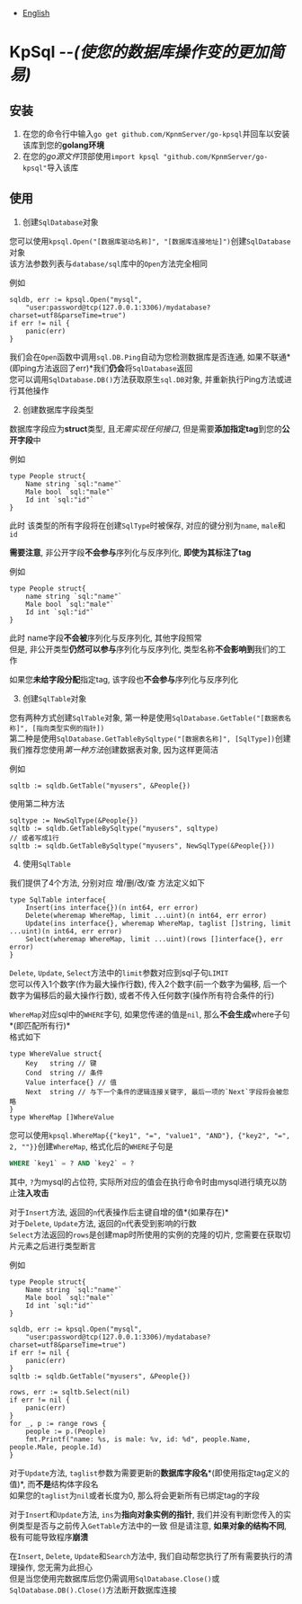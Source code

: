
- [English](./README_en.MD)

# KpSql *--(使您的数据库操作变的更加简易)*

## 安装

1. 在您的命令行中输入`go get github.com/KpnmServer/go-kpsql`并回车以安装该库到您的**golang环境**
2. 在您的*go源文件*顶部使用`import kpsql "github.com/KpnmServer/go-kpsql"`导入该库

## 使用

1. 创建`SqlDatabase`对象

您可以使用`kpsql.Open("[数据库驱动名称]", "[数据库连接地址]")`创建`SqlDatabase`对象  
该方法参数列表与`database/sql`库中的`Open`方法完全相同

例如
```golang
sqldb, err := kpsql.Open("mysql", 
	"user:password@tcp(127.0.0.1:3306)/mydatabase?charset=utf8&parseTime=true")
if err != nil {
	panic(err)
}
```

我们会在`Open`函数中调用`sql.DB.Ping`自动为您检测数据库是否连通, 如果不联通*(即ping方法返回了err)*我们**仍会**将`SqlDatabase`返回  
您可以调用`SqlDatabase.DB()`方法获取原生`sql.DB`对象, 并重新执行Ping方法或进行其他操作

2. 创建数据库字段类型

数据库字段应为**struct**类型, 且*无需实现任何接口*, 但是需要**添加指定tag**到您的**公开字段**中

例如
```golang
type People struct{
	Name string `sql:"name"`
	Male bool `sql:"male"`
	Id int `sql:"id"`
}
```
此时 该类型的所有字段将在创建`SqlType`时被保存, 对应的键分别为`name`, `male`和`id`

**需要注意**, 非公开字段**不会参与**序列化与反序列化, **即使为其标注了tag**

例如
```golang
type People struct{
	name string `sql:"name"`
	Male bool `sql:"male"`
	Id int `sql:"id"`
}
```
此时 name字段**不会被**序列化与反序列化, 其他字段照常  
但是, 非公开类型**仍然可以参与**序列化与反序列化, 类型名称**不会影响到**我们的工作

如果您**未给字段分配**指定tag, 该字段也**不会参与**序列化与反序列化

3. 创建`SqlTable`对象

您有两种方式创建`SqlTable`对象, 第一种是使用`SqlDatabase.GetTable("[数据表名称]", [指向类型实例的指针])`  
第二种是使用`SqlDatabase.GetTableBySqltype("[数据表名称]", [SqlType])`创建  
我们推荐您使用*第一种方法*创建数据表对象, 因为这样更简洁

例如
```golang
sqltb := sqldb.GetTable("myusers", &People{})
```
使用第二种方法
```golang
sqltype := NewSqlType(&People{})
sqltb := sqldb.GetTableBySqltype("myusers", sqltype)
// 或者写成1行
sqltb := sqldb.GetTableBySqltype("myusers", NewSqlType(&People{}))
```

4. 使用`SqlTable`

我们提供了4个方法, 分别对应 增/删/改/查
方法定义如下
```golang
type SqlTable interface{
	Insert(ins interface{})(n int64, err error)
	Delete(wheremap WhereMap, limit ...uint)(n int64, err error)
	Update(ins interface{}, wheremap WhereMap, taglist []string, limit ...uint)(n int64, err error)
	Select(wheremap WhereMap, limit ...uint)(rows []interface{}, err error)
}
```
`Delete`, `Update`, `Select`方法中的`limit`参数对应到sql子句`LIMIT`  
  您可以传入1个数字(作为最大操作行数), 传入2个数字(前一个数字为偏移, 后一个数字为偏移后的最大操作行数), 或者不传入任何数字(操作所有符合条件的行)  

`WhereMap`对应sql中的`WHERE`字句, 如果您传递的值是`nil`, 那么**不会生成**where子句*(即匹配所有行)*  
格式如下
```golang
type WhereValue struct{
	Key   string // 键
	Cond  string // 条件
	Value interface{} // 值
	Next  string // 与下一个条件的逻辑连接关键字, 最后一项的`Next`字段将会被忽略
}
type WhereMap []WhereValue
```
您可以使用`kpsql.WhereMap{{"key1", "=", "value1", "AND"}, {"key2", "=", 2, ""}}`创建`WhereMap`, 格式化后的`WHERE`子句是
```sql
WHERE `key1` = ? AND `key2` = ?
```
其中, `?`为mysql的占位符, 实际所对应的值会在执行命令时由mysql进行填充以防止**注入攻击**

对于`Insert`方法, 返回的`n`代表操作后主键自增的值*(如果存在)*  
对于`Delete`, `Update`方法, 返回的`n`代表受到影响的行数  
`Select`方法返回的`rows`是创建map时所使用的实例的克隆的切片, 您需要在获取切片元素之后进行类型断言

例如
```golang
type People struct{
	Name string `sql:"name"`
	Male bool `sql:"male"`
	Id int `sql:"id"`
}

sqldb, err := kpsql.Open("mysql", 
	"user:password@tcp(127.0.0.1:3306)/mydatabase?charset=utf8&parseTime=true")
if err != nil {
	panic(err)
}
sqltb := sqldb.GetTable("myusers", &People{})

rows, err := sqltb.Select(nil)
if err != nil {
	panic(err)
}
for _, p := range rows {
	people := p.(People)
	fmt.Printf("name: %s, is male: %v, id: %d", people.Name, people.Male, people.Id)
}
```

对于`Update`方法, `taglist`参数为需要更新的**数据库字段名***(即使用指定tag定义的值)*, 而**不是**结构体字段名  
  如果您的`taglist`为`nil`或者长度为0, 那么将会更新所有已绑定tag的字段

对于`Insert`和`Update`方法, `ins`为**指向对象实例的指针**, 我们并没有判断您传入的实例类型是否与之前传入`GetTable`方法中的一致
  但是请注意, **如果对象的结构不同**, 极有可能导致程序**崩溃**

在`Insert`, `Delete`, `Update`和`Search`方法中, 我们自动帮您执行了所有需要执行的清理操作, 您无需为此担心  
  但是当您使用完数据库后您仍需调用`SqlDatabase.Close()`或`SqlDatabase.DB().Close()`方法断开数据库连接
